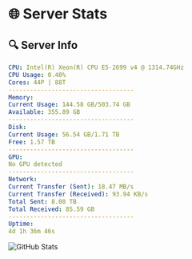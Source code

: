 # 🌐 Server Stats
## 🔍 Server Info
```yaml
CPU: Intel(R) Xeon(R) CPU E5-2699 v4 @ 1314.74GHz
CPU Usage: 0.40%
Cores: 44P | 88T
-----------------------------------
Memory:
Current Usage: 144.58 GB/503.74 GB
Available: 355.89 GB
-----------------------------------
Disk:
Current Usage: 56.54 GB/1.71 TB
Free: 1.57 TB
-----------------------------------
GPU:
No GPU detected
-----------------------------------
Network:
Current Transfer (Sent): 18.47 MB/s
Current Transfer (Received): 93.94 KB/s
Total Sent: 8.08 TB
Total Received: 85.59 GB
-----------------------------------
Uptime:
4d 1h 36m 46s
```
![GitHub Stats](https://img.shields.io/badge/Updated-2025-03-11_22:59:35-blue)